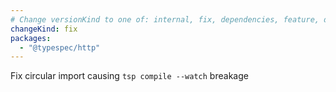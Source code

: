 ```yaml
---
# Change versionKind to one of: internal, fix, dependencies, feature, deprecation, breaking
changeKind: fix
packages:
  - "@typespec/http"
---
```


Fix circular import causing `tsp compile --watch` breakage
